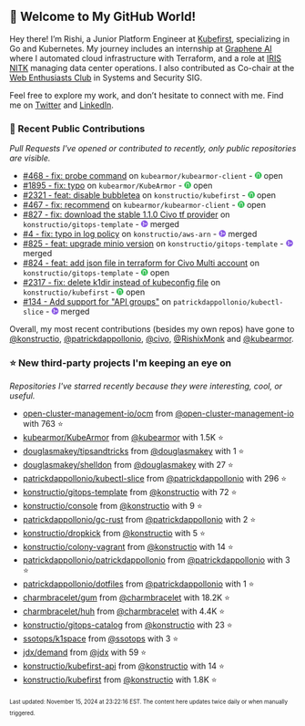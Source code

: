 <!-- DO NOT EDIT THIS FILE DIRECTLY! This file was automatically generated from the tool in this repo. -->

## 🌟 Welcome to My GitHub World!

Hey there! I’m Rishi, a Junior Platform Engineer at [Kubefirst](https://kubefirst.io/), specializing in Go and Kubernetes. My journey includes an internship at [Graphene AI](https://grapheneai.com/) where I automated cloud infrastructure with Terraform, and a role at [IRIS NITK](https://iris.nitk.ac.in/hrms/) managing data center operations. I also contributed as Co-chair at the [Web Enthusiasts Club](https://webclub.nitk.ac.in/) in Systems and Security SIG.

Feel free to explore my work, and don’t hesitate to connect with me. Find me on [Twitter](https://x.com/RishixMonk) and [LinkedIn](https://www.linkedin.com/in/mrrishi373/).
### 🚀 Recent Public Contributions

*Pull Requests I've opened or contributed to recently, only public repositories are visible.*


* [#468 - fix: probe command](https://github.com/kubearmor/kubearmor-client/pull/468) on `kubearmor/kubearmor-client` - <img src="images/github-open.png" width="12px" height="12px"> open
* [#1895 - fix: typo](https://github.com/kubearmor/KubeArmor/pull/1895) on `kubearmor/KubeArmor` - <img src="images/github-open.png" width="12px" height="12px"> open
* [#2321 - feat: disable bubbletea](https://github.com/konstructio/kubefirst/pull/2321) on `konstructio/kubefirst` - <img src="images/github-open.png" width="12px" height="12px"> open
* [#467 - fix: recommend](https://github.com/kubearmor/kubearmor-client/pull/467) on `kubearmor/kubearmor-client` - <img src="images/github-open.png" width="12px" height="12px"> open
* [#827 - fix: download the stable 1.1.0 Civo tf provider](https://github.com/konstructio/gitops-template/pull/827) on `konstructio/gitops-template` - <img src="images/github-merged.png" width="12px" height="12px"> merged
* [#4 - fix: typo in log policy](https://github.com/konstructio/aws-arn/pull/4) on `konstructio/aws-arn` - <img src="images/github-merged.png" width="12px" height="12px"> merged
* [#825 - feat: upgrade minio version](https://github.com/konstructio/gitops-template/pull/825) on `konstructio/gitops-template` - <img src="images/github-merged.png" width="12px" height="12px"> merged
* [#824 - feat: add json file in terraform for Civo Multi account](https://github.com/konstructio/gitops-template/pull/824) on `konstructio/gitops-template` - <img src="images/github-open.png" width="12px" height="12px"> open
* [#2317 - fix: delete k1dir instead of kubeconfig file](https://github.com/konstructio/kubefirst/pull/2317) on `konstructio/kubefirst` - <img src="images/github-open.png" width="12px" height="12px"> open
* [#134 - Add support for "API groups"](https://github.com/patrickdappollonio/kubectl-slice/pull/134) on `patrickdappollonio/kubectl-slice` - <img src="images/github-merged.png" width="12px" height="12px"> merged

Overall, my most recent contributions (besides my own repos) have gone to 
[@konstructio](https://github.com/konstructio),
[@patrickdappollonio](https://github.com/patrickdappollonio),
[@civo](https://github.com/civo),
[@RishixMonk](https://github.com/RishixMonk)
and [@kubearmor](https://github.com/kubearmor).
### ⭐ New third-party projects I'm keeping an eye on

*Repositories I've starred recently because they were interesting, cool, or useful.*


* [open-cluster-management-io/ocm](https://github.com/open-cluster-management-io/ocm) from [@open-cluster-management-io](https://github.com/open-cluster-management-io) with 763 ⭐️
* [kubearmor/KubeArmor](https://github.com/kubearmor/KubeArmor) from [@kubearmor](https://github.com/kubearmor) with 1.5K ⭐️
* [douglasmakey/tipsandtricks](https://github.com/douglasmakey/tipsandtricks) from [@douglasmakey](https://github.com/douglasmakey) with 1 ⭐️
* [douglasmakey/shelldon](https://github.com/douglasmakey/shelldon) from [@douglasmakey](https://github.com/douglasmakey) with 27 ⭐️
* [patrickdappollonio/kubectl-slice](https://github.com/patrickdappollonio/kubectl-slice) from [@patrickdappollonio](https://github.com/patrickdappollonio) with 296 ⭐️
* [konstructio/gitops-template](https://github.com/konstructio/gitops-template) from [@konstructio](https://github.com/konstructio) with 72 ⭐️
* [konstructio/console](https://github.com/konstructio/console) from [@konstructio](https://github.com/konstructio) with 9 ⭐️
* [patrickdappollonio/gc-rust](https://github.com/patrickdappollonio/gc-rust) from [@patrickdappollonio](https://github.com/patrickdappollonio) with 2 ⭐️
* [konstructio/dropkick](https://github.com/konstructio/dropkick) from [@konstructio](https://github.com/konstructio) with 5 ⭐️
* [konstructio/colony-vagrant](https://github.com/konstructio/colony-vagrant) from [@konstructio](https://github.com/konstructio) with 14 ⭐️
* [patrickdappollonio/patrickdappollonio](https://github.com/patrickdappollonio/patrickdappollonio) from [@patrickdappollonio](https://github.com/patrickdappollonio) with 3 ⭐️
* [patrickdappollonio/dotfiles](https://github.com/patrickdappollonio/dotfiles) from [@patrickdappollonio](https://github.com/patrickdappollonio) with 1 ⭐️
* [charmbracelet/gum](https://github.com/charmbracelet/gum) from [@charmbracelet](https://github.com/charmbracelet) with 18.2K ⭐️
* [charmbracelet/huh](https://github.com/charmbracelet/huh) from [@charmbracelet](https://github.com/charmbracelet) with 4.4K ⭐️
* [konstructio/gitops-catalog](https://github.com/konstructio/gitops-catalog) from [@konstructio](https://github.com/konstructio) with 23 ⭐️
* [ssotops/k1space](https://github.com/ssotops/k1space) from [@ssotops](https://github.com/ssotops) with 3 ⭐️
* [jdx/demand](https://github.com/jdx/demand) from [@jdx](https://github.com/jdx) with 59 ⭐️
* [konstructio/kubefirst-api](https://github.com/konstructio/kubefirst-api) from [@konstructio](https://github.com/konstructio) with 14 ⭐️
* [konstructio/kubefirst](https://github.com/konstructio/kubefirst) from [@konstructio](https://github.com/konstructio) with 1.8K ⭐️

<sup><sub>Last updated: November 15, 2024 at 23:22:16 EST. The content here updates twice daily or when manually triggered.</sup></sub>